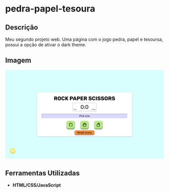 # pedra-papel-tesoura


## Descrição

Meu segundo projeto web. Uma página com o jogo pedra, papel e tesoursa, possui a opção de ativar o dark theme.

## Imagem

![Captura de Tela 1](imgs/taina-arj.github.io_pedra-papel-tesoura_.png)

## Ferramentas Utilizadas

- **HTML/CSS/JavaScript**

